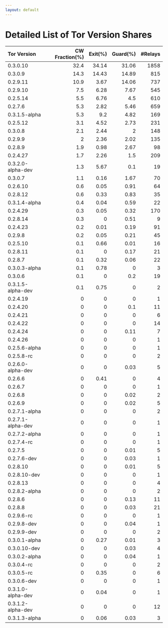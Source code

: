 ```yaml
---
layout: default
---
```



# Detailed List of Tor Version Shares

| Tor Version       |   CW Fraction(%) |   Exit(%) |   Guard(%) |   #Relays |
|:------------------|-----------------:|----------:|-----------:|----------:|
| 0.3.0.10          |             32.4 |     34.14 |      31.06 |      1858 |
| 0.3.0.9           |             14.3 |     14.43 |      14.89 |       815 |
| 0.2.9.11          |             10.9 |      3.67 |      14.06 |       737 |
| 0.2.9.10          |              7.5 |      6.28 |       7.67 |       545 |
| 0.2.5.14          |              5.5 |      6.76 |       4.5  |       610 |
| 0.2.7.6           |              5.3 |      2.82 |       5.46 |       659 |
| 0.3.1.5-alpha     |              5.3 |      9.2  |       4.82 |       169 |
| 0.2.5.12          |              3.1 |      4.52 |       2.73 |       231 |
| 0.3.0.8           |              2.1 |      2.44 |       2    |       148 |
| 0.2.9.9           |              2   |      2.36 |       2.02 |       135 |
| 0.2.8.9           |              1.9 |      0.98 |       2.67 |        98 |
| 0.2.4.27          |              1.7 |      2.26 |       1.5  |       209 |
| 0.3.2.0-alpha-dev |              1.3 |      5.67 |       0.1  |        19 |
| 0.3.0.7           |              1.1 |      0.16 |       1.67 |        70 |
| 0.2.6.10          |              0.6 |      0.05 |       0.91 |        64 |
| 0.2.8.12          |              0.6 |      0.33 |       0.83 |        35 |
| 0.3.1.4-alpha     |              0.4 |      0.04 |       0.59 |        22 |
| 0.2.4.29          |              0.3 |      0.05 |       0.32 |       170 |
| 0.2.8.14          |              0.3 |      0    |       0.51 |         9 |
| 0.2.4.23          |              0.2 |      0.01 |       0.19 |        91 |
| 0.2.9.8           |              0.2 |      0.05 |       0.21 |        45 |
| 0.2.5.10          |              0.1 |      0.66 |       0.01 |        16 |
| 0.2.8.11          |              0.1 |      0    |       0.17 |        21 |
| 0.2.8.7           |              0.1 |      0.32 |       0.06 |        22 |
| 0.3.0.3-alpha     |              0.1 |      0.78 |       0    |         3 |
| 0.3.0.6           |              0.1 |      0    |       0.2  |        19 |
| 0.3.1.5-alpha-dev |              0.1 |      0.75 |       0    |         2 |
| 0.2.4.19          |              0   |      0    |       0    |         1 |
| 0.2.4.20          |              0   |      0    |       0.1  |        11 |
| 0.2.4.21          |              0   |      0    |       0    |         6 |
| 0.2.4.22          |              0   |      0    |       0    |        14 |
| 0.2.4.24          |              0   |      0    |       0.11 |         7 |
| 0.2.4.26          |              0   |      0    |       0    |         1 |
| 0.2.5.6-alpha     |              0   |      0    |       0    |         1 |
| 0.2.5.8-rc        |              0   |      0    |       0    |         2 |
| 0.2.6.0-alpha-dev |              0   |      0    |       0.03 |         5 |
| 0.2.6.6           |              0   |      0.41 |       0    |         4 |
| 0.2.6.7           |              0   |      0    |       0    |         1 |
| 0.2.6.8           |              0   |      0    |       0.02 |         2 |
| 0.2.6.9           |              0   |      0    |       0.02 |         5 |
| 0.2.7.1-alpha     |              0   |      0    |       0    |         2 |
| 0.2.7.1-alpha-dev |              0   |      0    |       0    |         1 |
| 0.2.7.2-alpha     |              0   |      0    |       0    |         1 |
| 0.2.7.4-rc        |              0   |      0    |       0    |         1 |
| 0.2.7.5           |              0   |      0    |       0.01 |         5 |
| 0.2.7.6-dev       |              0   |      0    |       0.03 |         1 |
| 0.2.8.10          |              0   |      0    |       0.01 |         5 |
| 0.2.8.10-dev      |              0   |      0    |       0    |         1 |
| 0.2.8.13          |              0   |      0    |       0    |         4 |
| 0.2.8.2-alpha     |              0   |      0    |       0    |         2 |
| 0.2.8.6           |              0   |      0    |       0.13 |        11 |
| 0.2.8.8           |              0   |      0    |       0.03 |        21 |
| 0.2.9.6-rc        |              0   |      0    |       0    |         1 |
| 0.2.9.8-dev       |              0   |      0    |       0.04 |         1 |
| 0.2.9.9-dev       |              0   |      0    |       0    |         2 |
| 0.3.0.1-alpha     |              0   |      0.27 |       0.01 |         3 |
| 0.3.0.10-dev      |              0   |      0    |       0.03 |         4 |
| 0.3.0.2-alpha     |              0   |      0    |       0.04 |         1 |
| 0.3.0.4-rc        |              0   |      0    |       0    |         2 |
| 0.3.0.5-rc        |              0   |      0.35 |       0    |         6 |
| 0.3.0.6-dev       |              0   |      0    |       0    |         1 |
| 0.3.1.0-alpha-dev |              0   |      0.04 |       0    |         1 |
| 0.3.1.2-alpha-dev |              0   |      0    |       0    |        12 |
| 0.3.1.3-alpha     |              0   |      0.06 |       0.03 |         3 |